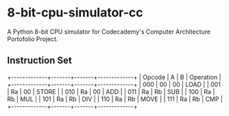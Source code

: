 # 8-bit-cpu-simulator-cc
A Python 8-bit CPU simulator for Codecademy's Computer Architecture Portofolio Project.

## Instruction Set

+-------------+-------+-------+-------------+
|   Opcode    |   A   |   B   |   Operation |
+-------------+-------+-------+-------------+
|    000      |   00  |   00  |    LOAD     |
|    001      |   Ra  |   00  |    STORE    |
|    010      |   Ra  |   00  |    ADD      |
|    011      |   Ra  |   Rb  |    SUB      |
|    100      |   Ra  |   Rb  |    MUL      |
|    101      |   Ra  |   Rb  |    DIV      |
|    110      |   Ra  |   Rb  |    MOVE     |
|    111      |   Ra  |   Rb  |    CMP      |
+-------------+-------+-------+-------------+
